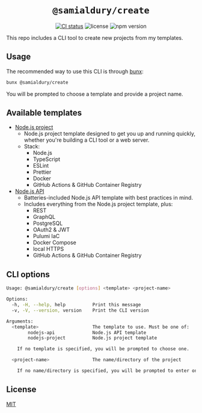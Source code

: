 <div align="center">

# `@samialdury/create`

[![CI status](https://github.com/samialdury/create/actions/workflows/ci.yml/badge.svg)](https://github.com/samialdury/create/actions/workflows/ci.yml)
![license](https://img.shields.io/github/license/samialdury/create)
![npm version](https://img.shields.io/npm/v/%40samialdury/create)

</div>

This repo includes a CLI tool to create new projects from my templates.

## Usage

The recommended way to use this CLI is through [bunx](https://bun.sh/docs/cli/bunx):

```sh
bunx @samialdury/create
```

You will be prompted to choose a template and provide a project name.

## Available templates

- [Node.js project](https://github.com/samialdury/nodejs-project)
  - Node.js project template designed to get you up and running quickly, whether you're building a CLI tool or a web server.
  - Stack:
    - Node.js
    - TypeScript
    - ESLint
    - Prettier
    - Docker
    - GitHub Actions & GitHub Container Registry
- [Node.js API](https://github.com/samialdury/nodejs-api)
  - Batteries-included Node.js API template with best practices in mind.
  - Includes everything from the Node.js project template, plus:
    - REST
    - GraphQL
    - PostgreSQL
    - OAuth2 & JWT
    - Pulumi IaC
    - Docker Compose
    - local HTTPS
    - GitHub Actions & GitHub Container Registry

## CLI options

```sh
Usage: @samialdury/create [options] <template> <project-name>

Options:
  -h, -H, --help, help          Print this message
  -v, -V, --version, version    Print the CLI version

Arguments:
  <template>                    The template to use. Must be one of:
        nodejs-api              Node.js API template
        nodejs-project          Node.js project template

    If no template is specified, you will be prompted to choose one.

  <project-name>                The name/directory of the project

    If no name/directory is specified, you will be prompted to enter one.
```

## License

[MIT](LICENSE)
